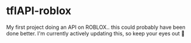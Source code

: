 # tflAPI-roblox
My first project doing an API on ROBLOX.. this could probably have been done better. I'm currently actively updating this, so keep your eyes out :eyes:
